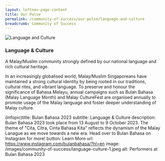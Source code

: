 ```yaml
---
layout: leftnav-page-content
title: Our Pulse
permalink: /community-of-success/our-pulse/language-and-culture
breadcrumb: Community of Success
---
```


![Language and Culture](/images/community-of-success/language-culture-overview.png)

### **Language & Culture**
A Malay/Muslim community strongly defined by our national language and rich cultural heritage.

In an increasingly globalised world, Malay/Muslim Singaporeans have maintained a strong cultural identity by being rooted in our traditions, cultural rites, and vibrant language. To preserve and honour the significance of Bahasa Melayu, annual campaigns such as Bulan Bahasa (Malay Language Month) and Malay CultureFest are organised annually to promote usage of the Malay language and foster deeper understanding of Malay culture.

(infopic)title: Bulan Bahasa 2023
subtitle: Language & Culture
description: Bulan Bahasa 2023 took place from 13 August to 9 October 2023. The theme of "Cita, Citra, Cinta Bahasa Kita" reflects the 
dynamism of the Malay Lanague as we move towards a new era. Head over to Bulan Bahasa on Instagram for more!
button: Learn More
url: https://www.instagram.com/bulanbahasa/?hl=en
image: /images/community-of-success/language-culture-1.jpeg
alt: Performers at Bulan Bahasa 2023
